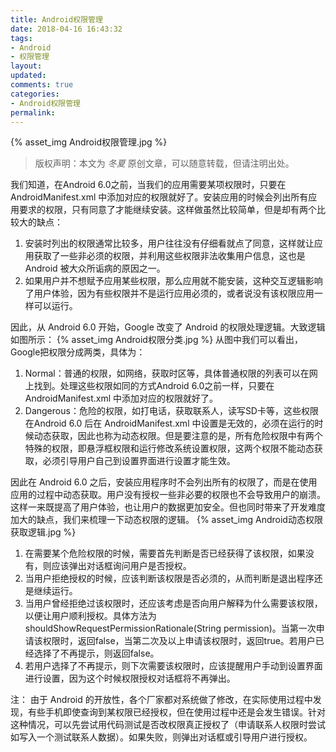 ```yaml
---
title: Android权限管理
date: 2018-04-16 16:43:32
tags:
- Android
- 权限管理
layout:
updated:
comments: true
categories:
- Android权限管理
permalink:
---
```

{% asset_img Android权限管理.jpg %}

> 版权声明：本文为 *冬夏* 原创文章，可以随意转载，但请注明出处。

<!-- more -->

我们知道，在Android 6.0之前，当我们的应用需要某项权限时，只要在 AndroidManifest.xml 中添加对应的权限就好了。安装应用的时候会列出所有应用要求的权限，只有同意了才能继续安装。这样做虽然比较简单，但是却有两个比较大的缺点：
1. 安装时列出的权限通常比较多，用户往往没有仔细看就点了同意，这样就让应用获取了一些非必须的权限，并利用这些权限非法收集用户信息，这也是 Android 被大众所诟病的原因之一。
2. 如果用户并不想赋予应用某些权限，那么应用就不能安装，这种交互逻辑影响了用户体验，因为有些权限并不是运行应用必须的，或者说没有该权限应用一样可以运行。

因此，从 Android 6.0 开始，Google 改变了 Android 的权限处理逻辑。大致逻辑如图所示：
{% asset_img Android权限分类.jpg %}
从图中我们可以看出，Google把权限分成两类，具体为：
1. Normal：普通的权限，如网络，获取时区等，具体普通权限的列表可以在网上找到。处理这些权限如同的方式Android 6.0之前一样，只要在 AndroidManifest.xml 中添加对应的权限就好了。
2. Dangerous：危险的权限，如打电话，获取联系人，读写SD卡等，这些权限在Android 6.0 后在 AndroidManifest.xml 中设置是无效的，必须在运行的时候动态获取，因此也称为动态权限。但是要注意的是，所有危险权限中有两个特殊的权限，即悬浮框权限和运行修改系统设置权限，这两个权限不能动态获取，必须引导用户自己到设置界面进行设置才能生效。

因此在 Android 6.0 之后，安装应用程序时不会列出所有的权限了，而是在使用应用的过程中动态获取。用户没有授权一些非必要的权限也不会导致用户的崩溃。这样一来既提高了用户体验，也让用户的数据更加安全。但也同时带来了开发难度加大的缺点，我们来梳理一下动态权限的逻辑。
{% asset_img Android动态权限获取逻辑.jpg %}

1. 在需要某个危险权限的时候，需要首先判断是否已经获得了该权限，如果没有，则应该弹出对话框询问用户是否授权。
2. 当用户拒绝授权的时候，应该判断该权限是否必须的，从而判断是退出程序还是继续运行。
3. 当用户曾经拒绝过该权限时，还应该考虑是否向用户解释为什么需要该权限，以便让用户顺利授权。具体方法为shouldShowRequestPermissionRationale(String permission)。当第一次申请该权限时，返回false，当第二次及以上申请该权限时，返回true。若用户已经选择了不再提示，则返回false。
4. 若用户选择了不再提示，则下次需要该权限时，应该提醒用户手动到设置界面进行设置，因为这个时候权限授权对话框将不再弹出。

注： 由于 Android 的开放性，各个厂家都对系统做了修改，在实际使用过程中发现，有些手机即使查询到某权限已经授权，但在使用过程中还是会发生错误。针对这种情况，可以先尝试用代码测试是否改权限真正授权了（申请联系人权限时尝试如写入一个测试联系人数据）。如果失败，则弹出对话框或引导用户进行授权。

